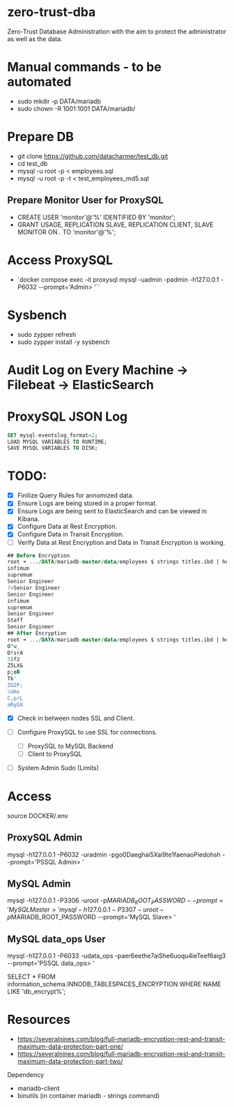# zero-trust-dba
Zero-Trust Database Administration with the aim to protect the administrator as well as the data.

# Manual commands - to be automated
- sudo mkdir -p DATA/mariadb
- sudo chown -R 1001:1001 DATA/mariadb/

# Prepare DB
- git clone https://github.com/datacharmer/test_db.git
- cd test_db
- mysql -u root -p < employees.sql
- mysql -u root -p -t < test_employees_md5.sql

## Prepare Monitor User for ProxySQL
- CREATE USER 'monitor'@'%' IDENTIFIED BY 'monitor';
- GRANT USAGE, REPLICATION SLAVE, REPLICATION CLIENT, SLAVE MONITOR ON *.* TO 'monitor'@'%';

# Access ProxySQL
- `docker compose exec -it proxysql mysql -uadmin -padmin -h127.0.0.1 -P6032 --prompt='Admin> '``

# Sysbench
- sudo zypper refresh
- sudo zypper install -y sysbench


# Audit Log on Every Machine -> Filebeat -> ElasticSearch



# ProxySQL JSON Log
```sql
SET mysql-eventslog_format=2;
LOAD MYSQL VARIABLES TO RUNTIME;
SAVE MYSQL VARIABLES TO DISK;
```


# TODO:
- [x] Finilize Query Rules for annomized data.
- [x] Ensure Logs are being stored in a proper format.
- [x] Ensure Logs are being sent to ElasticSearch and can be viewed in Kibana.
- [x] Configure Data at Rest Encryption.
- [x] Configure Data in Transit Encryption.
- [ ] Verify Data at Rest Encryption and Data in Transit Encryption is working.
```sql
## Before Encryption
root ➜ .../DATA/mariadb-master/data/employees $ strings titles.ibd | head -n10
infimum
supremum
Senior Engineer
7<Senior Engineer
Senior Engineer
infimum
supremum
Senior Engineer
Staff
Senior Engineer
## After Encryption
root ➜ .../DATA/mariadb-master/data/employees $ strings titles.ibd | head -n10
O"w_
D!srA
3)f2
Z5LX&
p;oR
Tk' 
ZG2P;
\Ums
C,prL
aRyGX
```
- [x] Check in between nodes SSL and Client.
- [ ] Configure ProxySQL to use SSL for connections.
    - [ ] ProxySQL to MySQL Backend
    - [ ] Client to ProxySQL
- [ ] System Admin Sudo (Limits)



# Access
source DOCKER/.env

## ProxySQL Admin
mysql -h127.0.0.1 -P6032 -uradmin -pgo0Daeghai5Xai9te1faenaoPiedohsh --prompt='PSSQL Admin> '

## MySQL Admin
mysql -h127.0.0.1 -P3306 -uroot -p$MARIADB_ROOT_PASSWORD --prompt='MySQL Master> '
mysql -h127.0.0.1 -P3307 -uroot -p$MARIADB_ROOT_PASSWORD --prompt='MySQL Slave> '

## MySQL data_ops User
mysql -h127.0.0.1 -P6033 -udata_ops -paer6eethe7aiShe6uoqu4ieTeef6aig3 --prompt='PSSQL data_ops> '


SELECT * FROM information_schema.INNODB_TABLESPACES_ENCRYPTION WHERE NAME LIKE 'db_encrypt%';

# Resources
- https://severalnines.com/blog/full-mariadb-encryption-rest-and-transit-maximum-data-protection-part-one/
- https://severalnines.com/blog/full-mariadb-encryption-rest-and-transit-maximum-data-protection-part-two/



Dependency
- mariadb-client
- binutils (in container mariadb - strings command)